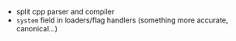 * split cpp parser and compiler
* `system` field in loaders/flag handlers (something more accurate, canonical...)
